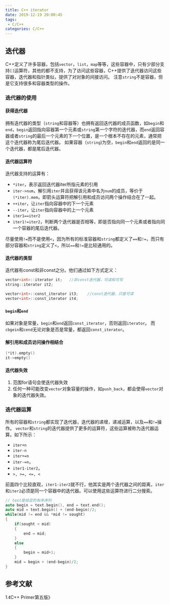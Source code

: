 ```yaml
---
title: C++ iterator
date: 2019-12-19 20:00:45
tags:
 - C/C++
categories: C/C++
---
```


## 迭代器
C++定义了许多容器，包括`vector`，`list`，`map`等等，这些容器中，只有少部分支持`[]`运算符，其他的都不支持，为了访问这些容器，C++提供了迭代器访问这些容器，迭代器和指针类似，提供了对对象的间接访问。
注意`string`不是容器，但是它支持很多和容器类型的操作。

### 迭代器的使用
#### 获得迭代器
拥有迭代器的类型（`string`和容器等）也拥有返回迭代器的成员函数，如`begin`和`end`，`begin`返回指向容器第一个元素或`string`第一个字符的迭代器，而`end`返回容器或者`string`的最后一个元素的下一个位置，是一个根本不存在的元素，通常把这个迭代器称为尾后迭代器。
如果容器（`string`)为空，`begin`和`end`返回的是同一个迭代器，都是尾后迭代器。

#### 迭代器运算符
迭代器支持的运算有：
- `*iter`，表示返回迭代器iter所指元素的引用
- `iter->num`，解引用`iter`并且获得该元素中名为`num`的成员，等价于`(*iter).mem`，即箭头运算符把解引用和成员访问两个操作结合在了一起。
- `++iter`，让`iter`指向容器中的下一个元素
- `--iter`，让`iter`指向容器中的上一个元素
- `iter1==iter2`
- `iter1!=iter2`，判断两个迭代器是否相等，即是否指向同一个元素或者指向同一个容器的尾后迭代器。

尽量使用`!=`而不是使用`<`，因为所有的标准容器和`string`都定义了`==`和`!=`，而只有部分容器和`string`定义了`<`，所以`==`和`!=`是比较通用的。

#### 迭代器的类型
迭代器有const和非const之分。他们通过如下方式定义：
``` c
vector<int>::iterator it;   //非const迭代器，可读和可写
string::iterator it2;

vector<int>::const_iterator it3;    //const迭代器，只是可读
vector<int>::const_iterator it4;
```

#### `begin`和`end`
如果对象是常量，`begin`和`end`返回`const_iterator`，否则返回`iterator`。
而`cbgein`和`cend`无论对象是否是常量，都返回`const_iterator`。

#### 解引用和成员访问操作相结合
``` c
(*it).empty()
it->empty()
```

#### 迭代器失效
1. 范围for语句会使迭代器失效
2. 任何一种可能改变`vector`对象容量的操作，如`push_back`，都会使得`vector`对象的迭代器失效。

### 迭代器运算
所有的容器和`string`都实现了迭代器，迭代器的递增，递减运算，以及`==`和`!=`操作。
`vector`和`string`的迭代器提供了更多的运算符，这些运算被称为迭代器运算。如下所示：
- `iter+n`
- `iter-n`
- `iter+=n`
- `iter-=n`，
- `iter1-iter2`，
- `>, >=, <=, <`

前面四个比较直观，`iter1-iter2`就不行，他其实是两个迭代器之间的距离，`iter`和`iter2`必须是同一个容器中的迭代器。可以使用这些运算符进行二分搜索。
``` c
// text是给定的有序序列
auto begin = text.begin(), end = text.end();
auto mid = text.begin() + (end-begin)/2;
while(mid != end && *mid != sought)
{
    if(sought < mid)
    {
        end = mid;
    }
    else
    {
        begin = mid+1;
    }
    mid = begin + (end-begin)/2;
}

```

## 参考文献
1.《C++ Primer第五版》
